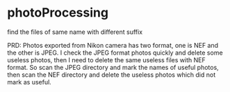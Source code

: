 # photoProcessing
find the files of same name with different suffix

PRD:
Photos exported from Nikon camera has two format, one is NEF and the other is JPEG.
I check the JPEG format photos quickly and delete some useless photos, then I need to delete the same useless files with NEF format.
So scan the JPEG directory and mark the names of useful photos, then scan the NEF directory and delete the useless photos which did not mark as useful.
